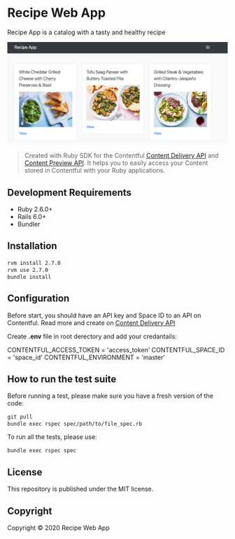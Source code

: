 # Recipe Web App 

Recipe App is a catalog with a tasty and healthy recipe

<p><img src="public/github/screenshot.png" style="width: 700px"/></p>

> Created with Ruby SDK for the Contentful [Content Delivery API](https://www.contentful.com/developers/docs/references/content-delivery-api/) and [Content Preview API](https://www.contentful.com/developers/docs/references/content-preview-api/). It helps you to easily access your Content stored in Contentful with your Ruby applications.


## Development Requirements

  * Ruby 2.6.0+
  * Rails 6.0+
  * Bundler

## Installation

```
rvm install 2.7.0
rvm use 2.7.0
bundle install
```

## Configuration

 Before start, you should have an API key and Space ID to an API on Contentful. Read more and create on [Content Delivery API](https://www.contentful.com/developers/docs/references/content-delivery-api/) 
 
Create **.env** file in root derectory and add your credantails:

CONTENTFUL_ACCESS_TOKEN = 'access_token'
CONTENTFUL_SPACE_ID = 'space_id'
CONTENTFUL_ENVIRONMENT = 'master'


## How to run the test suite

Before running a test, please make sure you have a fresh version of the code:

```shell
git pull
bundle exec rspec spec/path/to/file_spec.rb
```

To run all the tests, please use:

```shell
bundle exec rspec spec
```

## License

  This repository is published under the MIT license.

## Copyright

Copyright © 2020 Recipe Web App

